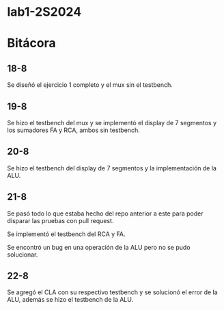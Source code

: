 # lab1-2S2024

# Bitácora

## 18-8

Se diseñó el ejercicio 1 completo y el mux sin el testbench.

## 19-8

Se hizo el testbench del mux y se implementó el display de 7 segmentos y los sumadores FA y RCA, ambos sin testbench.

## 20-8 

Se hizo el testbench del display de 7 segmentos y la implementación de la ALU.

## 21-8 
Se pasó todo lo que estaba hecho del repo anterior a este para poder disparar las pruebas con pull request.

Se implementó el testbench del RCA y FA.

Se encontró un bug en una operación de la ALU pero no se pudo solucionar.

## 22-8

Se agregó el CLA con su respectivo testbench y se solucionó el error de la ALU, además se hizo el testbench de la ALU.